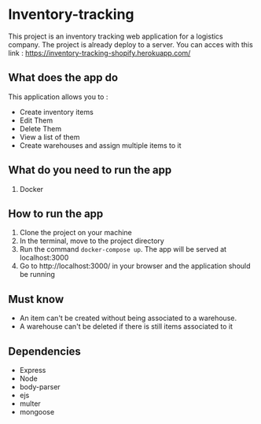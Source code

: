 # Inventory-tracking
This project is an inventory tracking web application for a logistics company. The project is already deploy to a server. You can acces with this link : https://inventory-tracking-shopify.herokuapp.com/

## What does the app do
This application allows you to :
  - Create inventory items
  - Edit Them
  - Delete Them
  - View a list of them
  - Create warehouses and assign multiple items to it

## What do you need to run the app
1. Docker

## How to run the app
1. Clone the project on your machine
2. In the terminal, move to the project directory
3. Run the command `docker-compose up`. The app will be served at localhost:3000
4. Go to http://localhost:3000/ in your browser and the application should be running

## Must know
- An item can't be created without being associated to a warehouse. 
- A warehouse can't be deleted if there is still items associated to it

## Dependencies
- Express
- Node
- body-parser
- ejs
- multer
- mongoose
